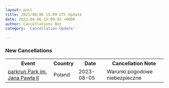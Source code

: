 ```yaml
---
layout: post
title: 2023/08/06 15:09 UTC Update
date: 2023-08-06 15:09:02 +0000
author: Cancellations Bot
category: 'Cancellation Update'

---
```


<h3>New Cancellations</h3>
<div class='hscrollable'>
<table style='width: 100%'>
    <tr>
        <th>Event</th>
        <th>Country</th>
        <th>Date</th>
        <th>Cancellation Note</th>
    </tr>
    <tr>
        <td><a href="https://www.parkrun.pl/parkimjanapawlaii">parkrun Park im. Jana Pawła II</a></td>
        <td>Poland</td>
        <td>2023-08-05</td>
        <td>Warunki pogodowe niebezpieczne</td>
    </tr>
</table>
</div>
